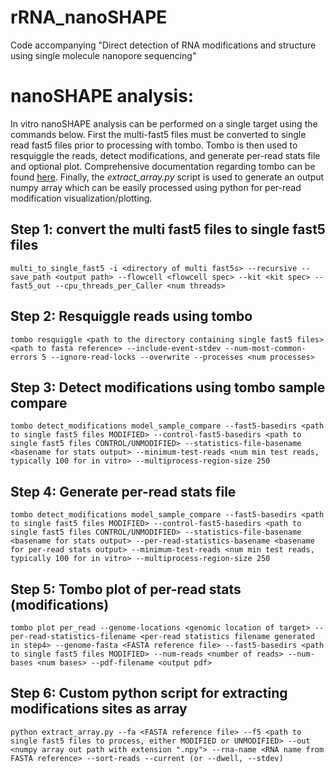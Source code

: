 # rRNA_nanoSHAPE
Code accompanying "Direct detection of RNA modifications and structure using single molecule nanopore sequencing"

# nanoSHAPE analysis:

In vitro nanoSHAPE analysis can be performed on a single target using the commands below. First the multi-fast5 files must be converted to single read fast5 files prior to processing with tombo. Tombo is then used to resquiggle the reads, detect modifications, and generate per-read stats file and optional plot. Comprehensive documentation regarding tombo can be found [here](https://nanoporetech.github.io/tombo/). Finally, the <em>extract_array.py</em> script is used to generate an output numpy array which can be easily processed using python for per-read modification visualization/plotting. 

## Step 1: convert the multi fast5 files to single fast5 files

	multi_to_single_fast5 -i <directory of multi fast5s> --recursive --save_path <output path> --flowcell <flowcell spec> --kit <kit spec> --fast5_out --cpu_threads_per_Caller <num threads>

## Step 2: Resquiggle reads using tombo

	tombo resquiggle <path to the directory containing single fast5 files>  <path to fasta reference> --include-event-stdev --num-most-common-errors 5 --ignore-read-locks --overwrite --processes <num processes>

## Step 3: Detect modifications using tombo sample compare

	tombo detect_modifications model_sample_compare --fast5-basedirs <path to single fast5 files MODIFIED> --control-fast5-basedirs <path to single fast5 files CONTROL/UNMODIFIED> --statistics-file-basename <basename for stats output> --minimum-test-reads <num min test reads, typically 100 for in vitro> --multiprocess-region-size 250

## Step 4: Generate per-read stats file

	tombo detect_modifications model_sample_compare --fast5-basedirs <path to single fast5 files MODIFIED> --control-fast5-basedirs <path to single fast5 files CONTROL/UNMODIFIED> --statistics-file-basename <basename for stats output> --per-read-statistics-basename <basename for per-read stats output> --minimum-test-reads <num min test reads, typically 100 for in vitro> --multiprocess-region-size 250

## Step 5: Tombo plot of per-read stats (modifications)

	tombo plot per_read --genome-locations <genomic location of target> --per-read-statistics-filename <per-read statistics filename generated in step4> --genome-fasta <FASTA reference file> --fast5-basedirs <path to single fast5 files MODIFIED> --num-reads <number of reads> --num-bases <num bases> --pdf-filename <output pdf>

## Step 6: Custom python script for extracting modifications sites as array

	python extract_array.py --fa <FASTA reference file> --f5 <path to single fast5 files to process, either MODIFIED or UNMODIFIED> --out <numpy array out path with extension ".npy"> --rna-name <RNA name from FASTA reference> --sort-reads --current (or --dwell, --stdev)




